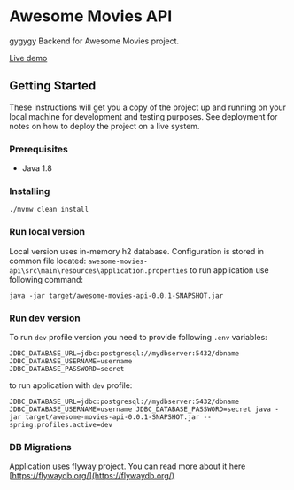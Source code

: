 # Awesome Movies API
gygygy
Backend for Awesome Movies project.

[Live demo](https://awesome-movies-server-api.herokuapp.com/)

## Getting Started
These instructions will get you a copy of the project up and running on your local machine for development and testing purposes. See deployment for notes on how to deploy the project on a live system.

### Prerequisites
* Java 1.8

### Installing
```
./mvnw clean install 
```
### Run local version
Local version uses in-memory h2 database. Configuration is stored in common file located:
`awesome-movies-api\src\main\resources\application.properties`
to run application use following command:
```
java -jar target/awesome-movies-api-0.0.1-SNAPSHOT.jar
```
### Run dev version
To run `dev` profile version you need to provide following `.env` variables:
```
JDBC_DATABASE_URL=jdbc:postgresql://mydbserver:5432/dbname
JDBC_DATABASE_USERNAME=username 
JDBC_DATABASE_PASSWORD=secret
```
to run application with `dev` profile:
```
JDBC_DATABASE_URL=jdbc:postgresql://mydbserver:5432/dbname JDBC_DATABASE_USERNAME=username JDBC_DATABASE_PASSWORD=secret java -jar target/awesome-movies-api-0.0.1-SNAPSHOT.jar --spring.profiles.active=dev
```
### DB Migrations
Application uses flyway project. You can read more about it here [https://flywaydb.org/](https://flywaydb.org/)
